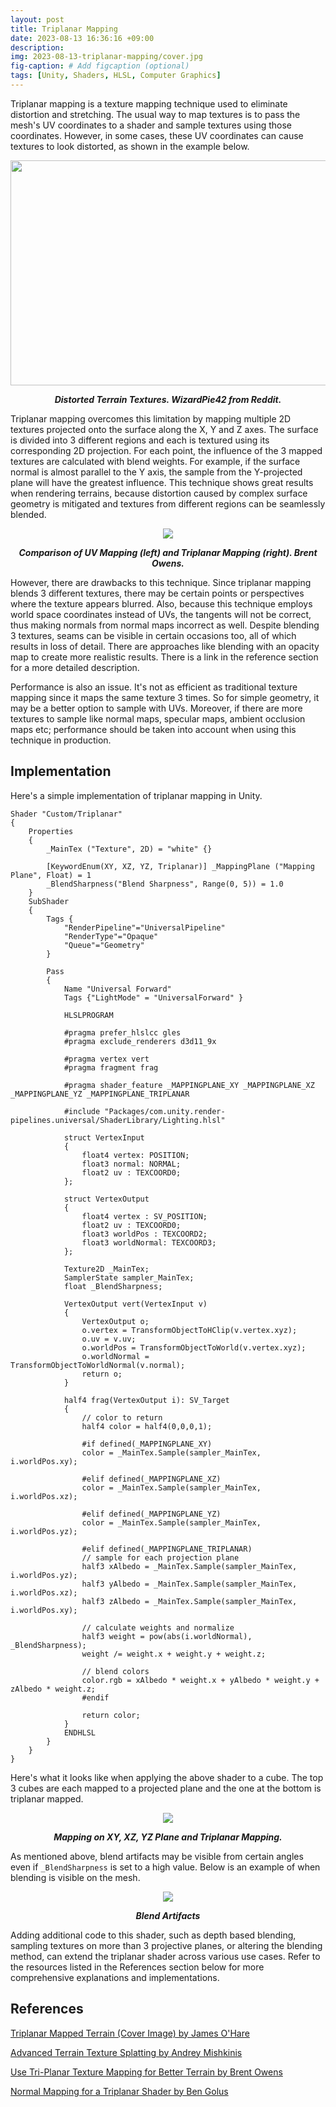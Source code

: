```yaml
---
layout: post
title: Triplanar Mapping
date: 2023-08-13 16:36:16 +09:00
description: 
img: 2023-08-13-triplanar-mapping/cover.jpg
fig-caption: # Add figcaption (optional)
tags: [Unity, Shaders, HLSL, Computer Graphics]
---
```


Triplanar mapping is a texture mapping technique used to eliminate distortion and stretching. The usual way to map textures is to pass the mesh's UV coordinates to a shader and sample textures using those coordinates. However, in some cases, these UV coordinates can cause textures to look distorted, as shown in the example below.

<p align="center">
  <img src="/assets/img/2023-08-13-triplanar-mapping/distorted-texture.jpeg" width="640" height="360">
 </p>
<p align="center"><b><i>Distorted Terrain Textures. WizardPie42 from Reddit.</i></b></p>

Triplanar mapping overcomes this limitation by mapping multiple 2D textures projected onto the surface along the X, Y and Z axes. The surface is divided into 3 different regions and each is textured using its corresponding 2D projection. For each point, the influence of the 3 mapped textures are calculated with blend weights. For example, if the surface normal is almost parallel to the Y axis, the sample from the Y-projected plane will have the greatest influence. This technique shows great results when rendering terrains, because distortion caused by complex surface geometry is mitigated and textures from different regions can be seamlessly blended.

<p align="center">
  <img src="/assets/img/2023-08-13-triplanar-mapping/tri-compare.jpg">
 </p>
<p align="center"><b><i>Comparison of UV Mapping (left) and Triplanar Mapping (right). Brent Owens.</i></b></p>

However, there are drawbacks to this technique. Since triplanar mapping blends 3 different textures, there may be certain points or perspectives where the texture appears blurred. Also, because this technique employs world space coordinates instead of UVs, the tangents will not be correct, thus making normals from normal maps incorrect as well. Despite blending 3 textures, seams can be visible in certain occasions too, all of which results in loss of detail. There are approaches like blending with an opacity map to create more realistic results. There is a link in the reference section for a more detailed description.

Performance is also an issue. It's not as efficient as traditional texture mapping since it maps the same texture 3 times. So for simple geometry, it may be a better option to sample with UVs. Moreover, if there are more textures to sample like normal maps, specular maps, ambient occlusion maps etc; performance should be taken into account when using this technique in production.

## Implementation
Here's a simple implementation of triplanar mapping in Unity.

```hlsl
Shader "Custom/Triplanar"
{
    Properties
    {
        _MainTex ("Texture", 2D) = "white" {}
        
        [KeywordEnum(XY, XZ, YZ, Triplanar)] _MappingPlane ("Mapping Plane", Float) = 1
        _BlendSharpness("Blend Sharpness", Range(0, 5)) = 1.0
    }
    SubShader
    {
        Tags {
            "RenderPipeline"="UniversalPipeline"
            "RenderType"="Opaque"
            "Queue"="Geometry"
        }

        Pass
        {
            Name "Universal Forward"
            Tags {"LightMode" = "UniversalForward" }
            
            HLSLPROGRAM

            #pragma prefer_hlslcc gles
            #pragma exclude_renderers d3d11_9x
            
            #pragma vertex vert
            #pragma fragment frag

            #pragma shader_feature _MAPPINGPLANE_XY _MAPPINGPLANE_XZ _MAPPINGPLANE_YZ _MAPPINGPLANE_TRIPLANAR
            
            #include "Packages/com.unity.render-pipelines.universal/ShaderLibrary/Lighting.hlsl"
            
            struct VertexInput
            {
                float4 vertex: POSITION;
                float3 normal: NORMAL;
                float2 uv : TEXCOORD0;
            };

            struct VertexOutput
            {
                float4 vertex : SV_POSITION;
                float2 uv : TEXCOORD0;
                float3 worldPos : TEXCOORD2;
                float3 worldNormal: TEXCOORD3;
            };

            Texture2D _MainTex;
            SamplerState sampler_MainTex;
            float _BlendSharpness;

            VertexOutput vert(VertexInput v)
            {
                VertexOutput o;
                o.vertex = TransformObjectToHClip(v.vertex.xyz);
                o.uv = v.uv;
                o.worldPos = TransformObjectToWorld(v.vertex.xyz);
                o.worldNormal = TransformObjectToWorldNormal(v.normal);
                return o;
            }

            half4 frag(VertexOutput i): SV_Target
            {
                // color to return
                half4 color = half4(0,0,0,1);

                #if defined(_MAPPINGPLANE_XY)
                color = _MainTex.Sample(sampler_MainTex, i.worldPos.xy);

                #elif defined(_MAPPINGPLANE_XZ)
                color = _MainTex.Sample(sampler_MainTex, i.worldPos.xz);
                
                #elif defined(_MAPPINGPLANE_YZ)
                color = _MainTex.Sample(sampler_MainTex, i.worldPos.yz);

                #elif defined(_MAPPINGPLANE_TRIPLANAR)
                // sample for each projection plane
                half3 xAlbedo = _MainTex.Sample(sampler_MainTex, i.worldPos.yz);
                half3 yAlbedo = _MainTex.Sample(sampler_MainTex, i.worldPos.xz);
                half3 zAlbedo = _MainTex.Sample(sampler_MainTex, i.worldPos.xy);

                // calculate weights and normalize
                half3 weight = pow(abs(i.worldNormal), _BlendSharpness);
                weight /= weight.x + weight.y + weight.z;

                // blend colors
                color.rgb = xAlbedo * weight.x + yAlbedo * weight.y + zAlbedo * weight.z;
                #endif
                
                return color;
            }
            ENDHLSL
        }
    }
}
```

Here's what it looks like when applying the above shader to a cube. The top 3 cubes are each mapped to a projected plane and the one at the bottom is triplanar mapped.

<p align="center">
  <img src="/assets/img/2023-08-13-triplanar-mapping/triplanar-unity.png">
 </p>
<p align="center"><b><i>Mapping on XY, XZ, YZ Plane and Triplanar Mapping.</i></b></p>

As mentioned above, blend artifacts may be visible from certain angles even if `_BlendSharpness` is set to a high value. Below is an example of when blending is visible on the mesh.

<p align="center">
  <img src="/assets/img/2023-08-13-triplanar-mapping/blend.png">
 </p>
<p align="center"><b><i>Blend Artifacts</i></b></p>

Adding additional code to this shader, such as depth based blending, sampling textures on more than 3 projective planes, or altering the blending method, can extend the triplanar shader across various use cases. Refer to the resources listed in the References section below for more comprehensive explanations and implementations.

## References
[Triplanar Mapped Terrain (Cover Image) by James O'Hare](http://www.farfarer.com/blog/2011/12/07/unity-terrain-triplanar-texturing/)

[Advanced Terrain Texture Splatting by Andrey Mishkinis](https://www.gamedeveloper.com/programming/advanced-terrain-texture-splatting)

[Use Tri-Planar Texture Mapping for Better Terrain by Brent Owens](https://gamedevelopment.tutsplus.com/use-tri-planar-texture-mapping-for-better-terrain--gamedev-13821a)

[Normal Mapping for a Triplanar Shader by Ben Golus](https://bgolus.medium.com/normal-mapping-for-a-triplanar-shader-10bf39dca05a)